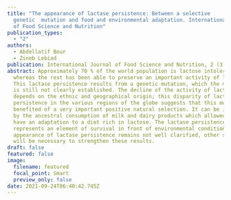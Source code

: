 ```yaml
---
title: "The appearance of lactase persistence: Between a selective
  genetic  mutation and food and environmental adaptation. International Journal
  of Food Science and Nutrition"
publication_types:
  - "2"
authors:
  - Abdellatif Bour
  - Zineb Lebiad
publication: International Journal of Food Science and Nutrition, 2 (3), 144-147.
abstract: Approximately 70 % of the world population is lactose intolerant,
  whereas the rest has been able to preserve an important activity of lactase.
  This lactase persistence results from a genetic mutation, which the mechanism
  is still not clearly established. The decline of the activity of lactase
  depends on the ethnic and geographical origin; this disparity of lactase
  persistence in the various regions of the globe suggests that this mutation
  benefited of a very important positive natural selection. It can be influenced
  by the ancestral consumption of milk and dairy products which allowed them to
  have an adaptation to a diet rich in lactose. The lactase persistence also
  represents an element of survival in front of environmental conditions. The
  appearance of lactase persistence remains not well clarified, other studies
  will be necessary to strengthen these results.
draft: false
featured: false
image:
  filename: featured
  focal_point: Smart
  preview_only: false
date: 2021-09-24T06:40:42.745Z
---
```

